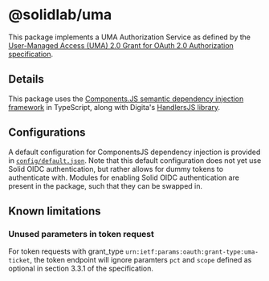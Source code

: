 # @solidlab/uma
This package implements a UMA Authorization Service as defined
by the [User-Managed Access (UMA) 2.0 Grant for OAuth 2.0 Authorization specification](https://docs.kantarainitiative.org/uma/wg/rec-oauth-uma-grant-2.0.html#seek-authorization).

## Details
This package uses the [Components.JS semantic dependency injection framework](https://componentsjs.readthedocs.io/en/latest/) in TypeScript, 
along with Digita's [HandlersJS library](https://github.com/digita-ai/handlersjs).

## Configurations
A default configuration for ComponentsJS dependency injection is provided in [`config/default.json`](config/default.json). Note that this default configuration does not yet use Solid OIDC authentication, but rather allows for dummy
tokens to authenticate with. Modules for enabling Solid OIDC authentication are present in the package, such that they
can be swapped in.

## Known limitations
### Unused parameters in token request
For token requests with grant_type `urn:ietf:params:oauth:grant-type:uma-ticket`, the token endpoint will ignore paramters `pct` and `scope` defined as optional in section 3.3.1 of the specification.